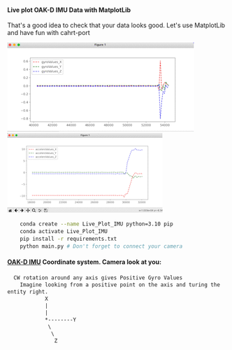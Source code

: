 #### Live plot OAK-D IMU Data with MatplotLib
That's a good idea to check that your data looks good. Let's use MatplotLib and have fun with cahrt-port

![Gyro Live Chart](../assets/GyroVis.gif)
![Accelerometer Live Chart](../assets/AccVis.gif)

```bash
    conda create --name Live_Plot_IMU python=3.10 pip
    conda activate Live_Plot_IMU
    pip install -r requirements.txt
    python main.py # Don't forget to connect your camera
```

#### [OAK-D IMU](https://docs.luxonis.com/projects/api/en/latest/components/nodes/imu/) Coordinate system. Camera look at you:
```shell
  CW rotation around any axis gives Positive Gyro Values
    Imagine looking from a positive point on the axis and turing the entity right.
            X
            |
            |
            *--------Y  
             \ 
              \ 
               Z
```

